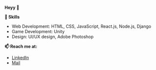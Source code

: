  **Heyy 👋**

 **🚀 Skills**
- Web Development: HTML, CSS, JavaScript, React.js, Node.js, Django
- Game Development: Unity
- Design: UI/UX design, Adobe Photoshop

**📫 Reach me at:**
- [LinkedIn](https://www.linkedin.com/in/mithilgirish/)
- [Mail](mailto:t.r.mithil@gmail.com)
